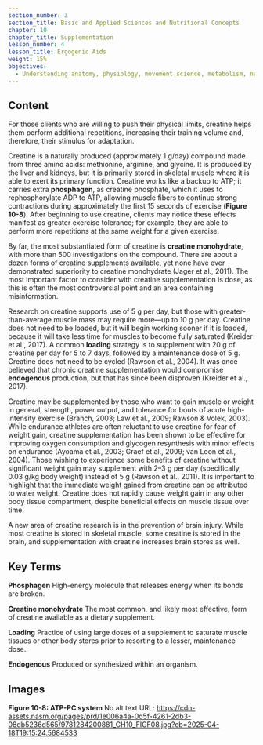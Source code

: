 ```yaml
---
section_number: 3
section_title: Basic and Applied Sciences and Nutritional Concepts
chapter: 10
chapter_title: Supplementation
lesson_number: 4
lesson_title: Ergogenic Aids
weight: 15%
objectives:
  - Understanding anatomy, physiology, movement science, metabolism, nutrition, and supplementation.
---
```


## Content
For those clients who are willing to push their physical limits, creatine helps them perform additional repetitions, increasing their training volume and, therefore, their stimulus for adaptation.

Creatine is a naturally produced (approximately 1 g/day) compound made from three amino acids: methionine, arginine, and glycine. It is produced by the liver and kidneys, but it is primarily stored in skeletal muscle where it is able to exert its primary function. Creatine works like a backup to ATP; it carries extra **phosphagen**, as creatine phosphate, which it uses to rephosphorylate ADP to ATP, allowing muscle fibers to continue strong contractions during approximately the first 15 seconds of exercise (**Figure 10-8**). After beginning to use creatine, clients may notice these effects manifest as greater exercise tolerance; for example, they are able to perform more repetitions at the same weight for a given exercise.

By far, the most substantiated form of creatine is **creatine monohydrate**, with more than 500 investigations on the compound. There are about a dozen forms of creatine supplements available, yet none have ever demonstrated superiority to creatine monohydrate (Jager et al., 2011). The most important factor to consider with creatine supplementation is dose, as this is often the most controversial point and an area containing misinformation.

Research on creatine supports use of 5 g per day, but those with greater-than-average muscle mass may require more—up to 10 g per day. Creatine does not need to be loaded, but it will begin working sooner if it is loaded, because it will take less time for muscles to become fully saturated (Kreider et al., 2017). A common **loading** strategy is to supplement with 20 g of creatine per day for 5 to 7 days, followed by a maintenance dose of 5 g. Creatine does not need to be cycled (Rawson et al., 2004). It was once believed that chronic creatine supplementation would compromise **endogenous** production, but that has since been disproven (Kreider et al., 2017).

Creatine may be supplemented by those who want to gain muscle or weight in general, strength, power output, and tolerance for bouts of acute high-intensity exercise (Branch, 2003; Law et al., 2009; Rawson & Volek, 2003). While endurance athletes are often reluctant to use creatine for fear of weight gain, creatine supplementation has been shown to be effective for improving oxygen consumption and glycogen resynthesis with minor effects on endurance (Ayoama et al., 2003; Graef et al., 2009; van Loon et al., 2004). Those wishing to experience some benefits of creatine without significant weight gain may supplement with 2–3 g per day (specifically, 0.03 g/kg body weight) instead of 5 g (Rawson et al., 2011). It is important to highlight that the immediate weight gained from creatine can be attributed to water weight. Creatine does not rapidly cause weight gain in any other body tissue compartment, despite beneficial effects on muscle tissue over time.

A new area of creatine research is in the prevention of brain injury. While most creatine is stored in skeletal muscle, some creatine is stored in the brain, and supplementation with creatine increases brain stores as well.

## Key Terms

**Phosphagen**
High-energy molecule that releases energy when its bonds are broken.

**Creatine monohydrate**
The most common, and likely most effective, form of creatine available as a dietary supplement.

**Loading**
Practice of using large doses of a supplement to saturate muscle tissues or other body stores prior to resorting to a lesser, maintenance dose.

**Endogenous**
Produced or synthesized within an organism.

## Images

**Figure 10-8: ATP-PC system**
No alt text
URL: https://cdn-assets.nasm.org/pages/prd/1e006a4a-0d5f-4261-2db3-08db5236d565/9781284200881_CH10_FIGF08.jpg?cb=2025-04-18T19:15:24.5684533